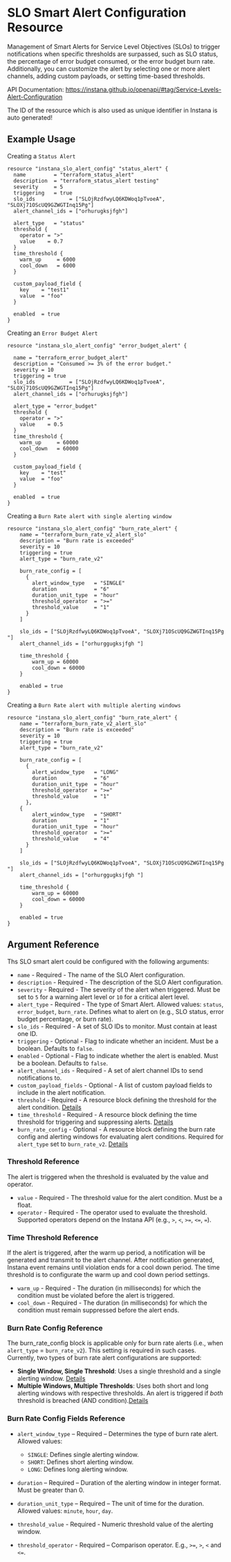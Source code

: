 # SLO Smart Alert Configuration Resource

Management of Smart Alerts for Service Level Objectives (SLOs) to trigger notifications when specific thresholds are surpassed, 
such as SLO status, the percentage of error budget consumed, or the error budget burn rate. Additionally, you can customize 
the alert by selecting one or more alert channels, adding custom payloads, or setting time-based thresholds.

API Documentation: <https://instana.github.io/openapi/#tag/Service-Levels-Alert-Configuration>

The ID of the resource which is also used as unique identifier in Instana is auto generated!

## Example Usage
Creating a `Status Alert`

```hcl
resource "instana_slo_alert_config" "status_alert" {
  name         = "terraform_status_alert"
  description  = "terraform_status_alert testing"
  severity     = 5
  triggering   = true
  slo_ids           = ["SLOjRzdfwyLQ6KDWoq1pTvoeA", "SLOXj71OScUQ9GZWGTInq15Pg"]
  alert_channel_ids = ["orhurugksjfgh"]

  alert_type   = "status"
  threshold {
    operator = ">"
    value    = 0.7
  }
  time_threshold {
    warm_up     = 6000
    cool_down   = 6000
  }

  custom_payload_field {
    key    = "test1"
    value  = "foo"
  }

  enabled  = true
}
``` 
Creating an `Error Budget Alert`

```hcl
resource "instana_slo_alert_config" "error_budget_alert" {

  name = "terraform_error_budget_alert"
  description = "Consumed >= 3% of the error budget."
  severity = 10
  triggering = true
  slo_ids           = ["SLOjRzdfwyLQ6KDWoq1pTvoeA", "SLOXj71OScUQ9GZWGTInq15Pg"]
  alert_channel_ids = ["orhurugksjfgh"]

  alert_type = "error_budget"
  threshold {
    operator = ">"
    value    = 0.5
  }
  time_threshold {
    warm_up     = 60000
    cool_down   = 60000
  }

  custom_payload_field {
    key    = "test"
    value  = "foo"
  }

  enabled  = true
}
```

Creating a `Burn Rate alert with single alerting window`

```hcl
resource "instana_slo_alert_config" "burn_rate_alert" {
    name = "terraform_burn_rate_v2_alert_slo"
    description = "Burn rate is exceeded"
    severity = 10
    triggering = true
    alert_type = "burn_rate_v2"

    burn_rate_config = [
      {
        alert_window_type   = "SINGLE"
        duration            = "6"
        duration_unit_type  = "hour"
        threshold_operator  = ">="
        threshold_value     = "1"
      }
    ]

    slo_ids = ["SLOjRzdfwyLQ6KDWoq1pTvoeA", "SLOXj71OScUQ9GZWGTInq15Pg "]
    alert_channel_ids = ["orhurggugksjfgh "]

    time_threshold {
        warm_up = 60000
        cool_down = 60000
    }

    enabled = true
}
``` 

Creating a `Burn Rate alert with multiple alerting windows`

```hcl
resource "instana_slo_alert_config" "burn_rate_alert" {
    name = "terraform_burn_rate_v2_alert_slo"
    description = "Burn rate is exceeded"
    severity = 10
    triggering = true
    alert_type = "burn_rate_v2"

    burn_rate_config = [
      {
        alert_window_type   = "LONG"
        duration            = "6"
        duration_unit_type  = "hour"
        threshold_operator  = ">="
        threshold_value     = "1"
      }, 
    {
        alert_window_type   = "SHORT"
        duration            = "1"
        duration_unit_type  = "hour"
        threshold_operator  = ">="
        threshold_value     = "4"
      }
    ]

    slo_ids = ["SLOjRzdfwyLQ6KDWoq1pTvoeA", "SLOXj71OScUQ9GZWGTInq15Pg "]
    alert_channel_ids = ["orhurggugksjfgh "]

    time_threshold {
        warm_up = 60000
        cool_down = 60000
    }

    enabled = true
}
``` 

## Argument Reference
Ths SLO smart alert could be configured with the following arguments:
* `name` - Required - The name of the SLO Alert configuration.
* `description` - Required - The description of the SLO Alert configuration.
* `severity` - Required - The severity of the alert when triggered. Must be set to `5` for a warning alert level or `10` for a critical alert level.
* `alert_type` - Required - The type of Smart Alert. Allowed values: `status`, `error_budget`, `burn_rate`. Defines what to alert on (e.g., SLO status, error budget percentage, or burn rate).
* `slo_ids` - Required - A set of SLO IDs to monitor. Must contain at least one ID.
* `triggering` - Optional - Flag to indicate whether an incident. Must be a boolean. Defaults to `false`.
* `enabled` - Optional - Flag to indicate whether the alert is enabled. Must be a boolean. Defaults to `false`.
* `alert_channel_ids` - Required - A set of alert channel IDs to send notifications to.
* `custom_payload_fields` - Optional - A list of custom payload fields to include in the alert notification.
* `threshold` - Required - A resource block defining the threshold for the alert condition. [Details](#threshold-reference)
* `time_threshold` - Required - A resource block defining the time threshold for triggering and suppressing alerts. [Details](#time-threshold-reference)
* `burn_rate_config` - Optional - A resource block defining the burn rate config and alerting windows for evaluating alert conditions. Required for `alert_type` set to `burn_rate_v2`. [Details](#burn-rate-config-reference)

### Threshold Reference
The alert is triggered when the threshold is evaluated by the value and operator. 
* `value` - Required - The threshold value for the alert condition. Must be a float.
* `operator` - Required - The operator used to evaluate the threshold. Supported operators depend on the Instana API (e.g., `>`, `<`, `>=`, `<=`, `=`).

### Time Threshold Reference
If the alert is triggered, after the warm up period, a notification will be generated and transmit to the alert channel. After notification generated, Instana event remains until violation ends for a cool down period. The time threshold is to configurate the warm up and cool down period settings.
* `warm_up` - Required - The duration (in milliseconds) for which the condition must be violated before the alert is triggered.
* `cool_down` - Required - The duration (in milliseconds) for which the condition must remain suppressed before the alert ends.

### Burn Rate Config Reference
The burn_rate_config block is applicable only for burn rate alerts (i.e., when `alert_type` = `burn_rate_v2`). This setting is required in such cases.
Currently, two types of burn rate alert configurations are supported:
- **Single Window, Single Threshold**: Uses a single threshold and a single alerting window. [Details](#burn-rate-config-fields-reference)
- **Multiple Windows, Multiple Thresholds**: Uses both short and long alerting windows with respective thresholds. An alert is triggered if *both* threshold is breached (AND condition).[Details](#burn-rate-config-fields-reference)
  
### Burn Rate Config Fields Reference

- `alert_window_type` – Required – Determines the type of burn rate alert. Allowed values:
  - `SINGLE`: Defines single alerting window.
  - `SHORT`: Defines short alerting window.
  - `LONG`: Defines long alerting window. 

- `duration` – Required – Duration of the alerting window in integer format. Must be greater than 0.
- `duration_unit_type` – Required – The unit of time for the duration. Allowed values: `minute`, `hour`, `day`.
- `threshold_value` - Required - Numeric threshold value of the alerting window.
- `threshold_operator` - Required – Comparison operator. E.g., `>=`, `>`, `<` and `<=`.



